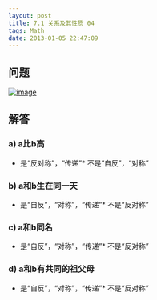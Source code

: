 ```yaml
---
layout: post
title: 7.1 关系及其性质 04
tags: Math
date: 2013-01-05 22:47:09
---
```


## 问题

[![image](http://freewind.me/wp-content/uploads/2013/01/image_thumb81.png "image")](http://freewind.me/wp-content/uploads/2013/01/image81.png)

## 解答

### a) a比b高

*   是“反对称”，“传递”*   不是“自反”，“对称”

### b) a和b生在同一天

*   是“自反”，“对称”，“传递”*   不是“反对称”

### c) a和b同名

*   是“自反”，“对称”，“传递”*   不是“反对称”

### d) a和b有共同的祖父母

*   是“自反”，“对称”，“传递”*   不是“反对称”
